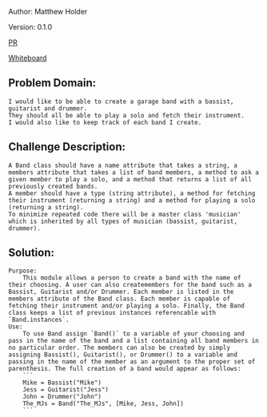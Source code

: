 Author: Matthew Holder

Version: 0.1.0

[PR]()

[Whiteboard](Assets/white-board.jpg)

## Problem Domain:
    I would like to be able to create a garage band with a bassist, guitarist and drummer.
    They should all be able to play a solo and fetch their instrument.
    I would also like to keep track of each band I create.

## Challenge Description:
    A Band class should have a name attribute that takes a string, a members attribute that takes a list of band members, a method to ask a given member to play a solo, and a method that returns a list of all previously created bands.
    A member should have a type (string attribute), a method for fetching their instrument (returning a string) and a method for playing a solo (returning a string).
    To minimize repeated code there will be a master class 'musician' which is inherited by all types of musician (bassist, guitarist, drummer).

## Solution:
    Purpose:
        This module allows a person to create a band with the name of their choosing. A user can also createmembers for the band such as a Bassist, Guitarist and/or Drummer. Each member is listed in the members attribute of the Band class. Each member is capable of fetching their instrument and/or playing a solo. Finally, the Band class keeps a list of previous instances referencable with `Band.instances`.
    Use:
        To use Band assign `Band()` to a variable of your choosing and pass in the name of the band and a list containing all band members in no particular order. The members can also be created by simply assigning Bassist(), Guitarist(), or Drummer() to a variable and passing in the name of the member as an argument to the proper set of parenthesis. The full creation of a band would appear as follows:
        ```
        Mike = Bassist("Mike")
        Jess = Guitarist("Jess")
        John = Drummer("John")
        The_MJs = Band("The_MJs", [Mike, Jess, John])
        ```
